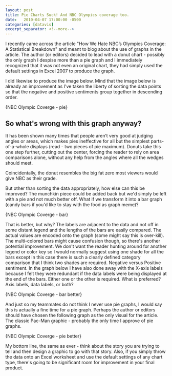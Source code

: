 ```yaml
---
layout: post
title: Pie Charts Suck! And NBC Olympics coverage too.
date:   2010-04-07 17:00:00 -0500
categories: [datavis]
excerpt_separator: <!--more-->
---
```

I recently came across the article "How We Hate NBC’s Olympics Coverage: A Statistical Breakdown" and meant to blog about the use of graphs in the article. The author (or editors) decided to lead with a donut chart - possibly the only graph I despise more than a pie graph and I immediately recognized that it was not even an original chart, they had simply used the default settings in Excel 2007 to produce the graph. 

<!--more-->

I did likewise to produce the image below. Mind that the image below is already an improvement as I've taken the liberty of sorting the data points so that the negative and positive sentiments group together in descending order.

{NBC Olympic Coverge - pie}

## So what's wrong with this graph anyway?

It has been shown many times that people aren’t very good at judging angles or areas, which makes pies ineffective for all but the simplest parts-of-a-whole displays (read - two pieces of pie maximum). Donuts take this one step further, cutting out the center, forcing the reader to rely on area comparisons alone, without any help from the angles where all the wedges should meet.

Coincidentally, the donut resembles the big fat zero most viewers would give NBC as their grade.

But other than sorting the data appropriately, how else can this be improved? The munchkin piece could be added back but we'd simply be left with a pie and not much better off. What if we transform it into a bar graph (candy bars if you'd like to stay with the food as graph meme)?

{NBC Olympic Coverge - bar}

That is better, but why? The labels are adjacent to the data and not off in some distant legend and the lengths of the bars are easily compared. The actual values are encoded onto the graph (some might say this is over-kill). The multi-colored bars might cause confusion though, so there's another potential improvement. We don't want the reader hunting around for another legend or color key so I would normally suggest using one shade for all the bars except in this case there is such a clearly defined category comparison that I think two shades are required. Negative versus Positive sentiment. In the graph below I have also done away with the X-axis labels because I felt they were redundant if the data labels were being displayed at the end of the bars. Either one or the other is required. What is preferred? Axis labels, data labels, or both?

{NBC Olympic Coverge - bar better}

And just so my teammates do not think I never use pie graphs, I would say this is actually a fine time for a pie graph. Perhaps the author or editors should have chosen the following graph as the only visual for the article. The classic Pac-Man graphic - probably the only time I approve of pie graphs.

{NBC Olympic Coverge - pie better}

My bottom line, the same as ever - think about the story you are trying to tell and then design a graphic to go with that story. Also, if you simply throw the data onto an Excel worksheet and use the default settings of any chart type, there's going to be significant room for improvement in your final product.
